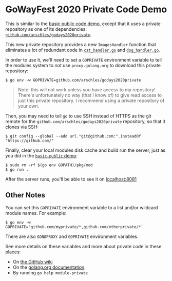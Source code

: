 # GoWayFest 2020 Private Code Demo

This is similar to the [basic public code demo](../basic-public), except that it uses a private repository as one of its dependencies: [`github.com/arschles/godays2020private`](https://github.com/arschles/godays2020private).

This new private repository provides a new `ImagesHandler` function that eliminates a lot of redundant code in [`cat_handler.go`](./cat_handler.go) and [`dog_handler.go`](./dog_handler.go).

In order to use it, we'll need to set a `GOPRIVATE` environment variable to tell the modules system to _not_ use `proxy.golang.org` to download this private repository:

```console
$ go env -w GOPRIVATE=github.com/arschles/godays2020private
```

>Note: this will not work unless you have access to my repository! There's unfortunately no way (that I know of) to give read access to just this private repository. I recommend using a private repository of your own.

Then, you may need to tell `go` to use SSH instead of HTTPS as the git remote for the `github.com/arschles/godays2020private` repository, so that it clones via SSH:

```console
$ git config --global --add url."git@github.com:".insteadOf "https://github.com/"
```

Finally, clear your local modules disk cache and build run the server, just as you did in the [`basic-public` demo](../basic-public):

```console
$ sudo rm -rf $(go env GOPATH)/pkg/mod
$ go run .
```

After the server runs, you'll be able to see it on [localhost:8081](http://localhost:8081)

## Other Notes

You can set this `GOPRIVATE` environment variable to a list and/or wildcard module names. For example:

```console
$ go env -w GOPRIVATE="github.com/myprivate/*,github.com/otherprivate/*`
```

There are also `GONOPROXY` and `GOPRIVATE` environment variables.

See more details on these variables and more about private code in these places:

- On [the GitHub wiki](https://github.com/golang/go/wiki/Modules#recent-changes)
- On the [golang.org documentation](https://golang.org/cmd/go/#hdr-Module_configuration_for_non_public_modules).
- By running `go help module-private`
